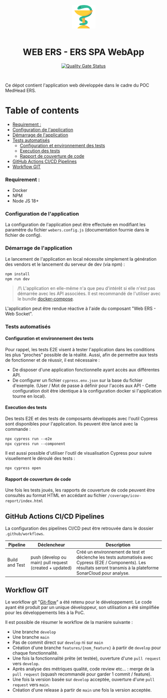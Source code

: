 <div align="center">
<img  width="75" src="project-icon.png" />
<br>
<br>
<h1>WEB ERS - ERS SPA WebApp</h1>

[![Quality Gate Status](https://sonarcloud.io/api/project_badges/measure?project=medhead-ers_web-ers&metric=alert_status)](https://sonarcloud.io/summary/new_code?id=medhead-ers_web-ers)
</div>
<br>

Ce dépot contient l'application web développée dans le cadre du POC MedHead ERS.

# Table of contents

- [Requirement :](#requirement--)
- [Configuration de l'application](#configuration-de-l-application)
- [Démarrage de l'application](#d-marrage-de-l-application)
- [Tests automatisés](#tests-automatis-s)
  + [Configuration et environnement des tests](#configuration-et-environnement-des-tests)
  + [Execution des tests](#execution-des-tests)
  + [Rapport de couverture de code](#rapport-de-couverture-de-code)
- [GitHub Actions CI/CD Pipelines](#github-actions-ci-cd-pipelines)
- [Workflow GIT](#workflow-git)

### Requirement :

- Docker
- NPM
- Node JS 18+

### Configuration de l'application

La configuration de l'application peut être effectuée en modifiant les paramètre du fichier `webers.config.js` (documentation fournie dans le fichier de config).

### Démarrage de l'application

Le lancement de l'application en local nécessite simplement la génération des vendors et le lancement du serveur de dev (via npm) :

```shell
npm install
npm run dev
```

> /!\ L'application en elle-même n'a que peu d'intérêt si elle n'est pas démarrée avec les API associées.
> Il est recommandé de l'utiliser avec le bundle [docker-compose](https://github.com/medhead-ers/medheaders-app). 

L'application peut être rendue réactive à l'aide du composant "Web ERS - Web Socket".

### Tests automatisés

#### Configuration et environnement des tests 

Pour rappel, les tests E2E visent à tester l'application dans les conditions les plus "proches" possible de la réalité. Aussi, afin de permettre aux tests de fonctionner et de réussir, il est nécessaire :
  - De disposer d'une application fonctionnelle ayant accès aux différentes API. 
  - De configurer un fichier `cypress.env.json` sur la base du fichier d'exemple. (User / Mot de passe à définir pour l'accès aux API - Cette configuration doit être identique à la configuration docker si l'application tourne en local).

#### Execution des tests

Des tests E2E et des tests de composants développés avec l'outil Cypress sont disponibles pour l'application. Ils peuvent être lancé avec la commande :   

```shell
npx cypress run --e2e
npx cypress run --component
```

Il est aussi possible d'utiliser l'outil de visualisation Cypress pour suivre visuellement le déroulé des tests :
```shell
npx cypress open
```
#### Rapport de couverture de code

Une fois les tests joués, les rapports de couverture de code peuvent être consultés au format HTML en accédant au fichier `/coverage/icov-report/index.html`

## GitHub Actions CI/CD Pipelines

La configuration des pipelines CI/CD peut être retrouvée dans le dossier `.github/workflows`.

| Pipeline       | Déclencheur                                             | Description                                                                                                                                                              |
|----------------|---------------------------------------------------------|--------------------------------------------------------------------------------------------------------------------------------------------------------------------------|
| Build and Test | push (develop ou main) pull request (created + updated) | Créé un environnement de test et déclenche les tests automatisés avec Cypress (E2E / Components). Les résultats seront transmis à la plateforme SonarCloud pour analyse. |

## Workflow GIT

Le workflow git "[Git-flow](https://git-flow.readthedocs.io/fr/latest/presentation.html)" a été retenu pour le développement. Le code ayant été produit par un unique développeur, son utilisation a été simplifiée pour les développements liés à la PoC.

Il est possible de résumer le workflow de la manière suivante :

- Une branche `develop`
- Une branche `main`
- Pas de commit direct sur `develop` ni sur `main`
- Création d'une branche `features/{nom_feature}` à partir de `develop` pour chaque fonctionnalité.
- Une fois la fonctionnalité prête (et testée), ouverture d'une `pull request` vers `develop`.
- Après analyse des métriques qualité, code review etc... : merge de la `pull request` (squash recommandé pour garder 1 commit / feature).
- Une fois la version basée sur `develop` acceptée, ouverture d'une `pull request` vers `main`.
- Création d'une release à partir de `main` une fois la version acceptée.